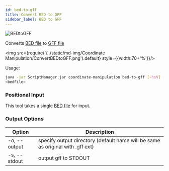 ```yaml
---
id: bed-to-gff
title: Convert BED to GFF
sidebar_label: BED to GFF
---
```


![BEDtoGFF](/../static/icons/CoordinateManipulation/BED-to-GFF_square.svg)

Converts [BED file][bed-format]  to [GFF file][gff-format]

<img src={require('/../static/md-img/Coordinate Manipulation/ConvertBEDtoGFF.png').default} style={{width:70+'%'}}/> 

Usage:
```bash
java -jar ScriptManager.jar coordinate-manipulation bed-to-gff [-hsV] [-o=<output>]
<bedFile>
```

### Positional Input

This tool takes a single [BED file][bed-format] for input.

### Output Options

| Option | Description |
| ------ | ----------- |
| -o, --output | specify output directory (default name will be same as original with .gff ext) |
| -s, --stdout | output gff to STDOUT |

[bed-format]:/docs/file-formats
[gff-format]:/docs/file-formats
